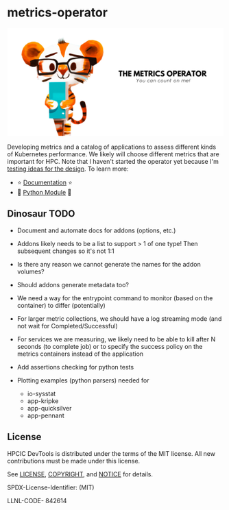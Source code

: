 # metrics-operator

![docs/images/metrics-operator-banner.png](docs/images/metrics-operator-banner.png)

Developing metrics and a catalog of applications to assess different kinds of Kubernetes performance.
We likely will choose different metrics that are important for HPC.
Note that I haven't started the operator yet because I'm [testing ideas for the design](hack/test).
To learn more:

- ⭐️ [Documentation](https://converged-computing.github.io/metrics-operator/) ⭐️
- 🐯️ [Python Module](https://pypi.org/project/metricsoperator/) 🐯️

## Dinosaur TODO

- Document and automate docs for addons (options, etc.)
- Addons likely needs to be a list to support > 1 of one type! Then subsequent changes so it's not 1:1
- Is there any reason we cannot generate the names for the addon volumes?
- Should addons generate metadata too?

- We need a way for the entrypoint command to monitor (based on the container) to differ (potentially)
- For larger metric collections, we should have a log streaming mode (and not wait for Completed/Successful)
- For services we are measuring, we likely need to be able to kill after N seconds (to complete job) or to specify the success policy on the metrics containers instead of the application
- Add assertions checking for python tests
- Plotting examples (python parsers) needed for
  - io-sysstat
  - app-kripke
  - app-quicksilver
  - app-pennant

## License

HPCIC DevTools is distributed under the terms of the MIT license.
All new contributions must be made under this license.

See [LICENSE](https://github.com/converged-computing/cloud-select/blob/main/LICENSE),
[COPYRIGHT](https://github.com/converged-computing/cloud-select/blob/main/COPYRIGHT), and
[NOTICE](https://github.com/converged-computing/cloud-select/blob/main/NOTICE) for details.

SPDX-License-Identifier: (MIT)

LLNL-CODE- 842614
